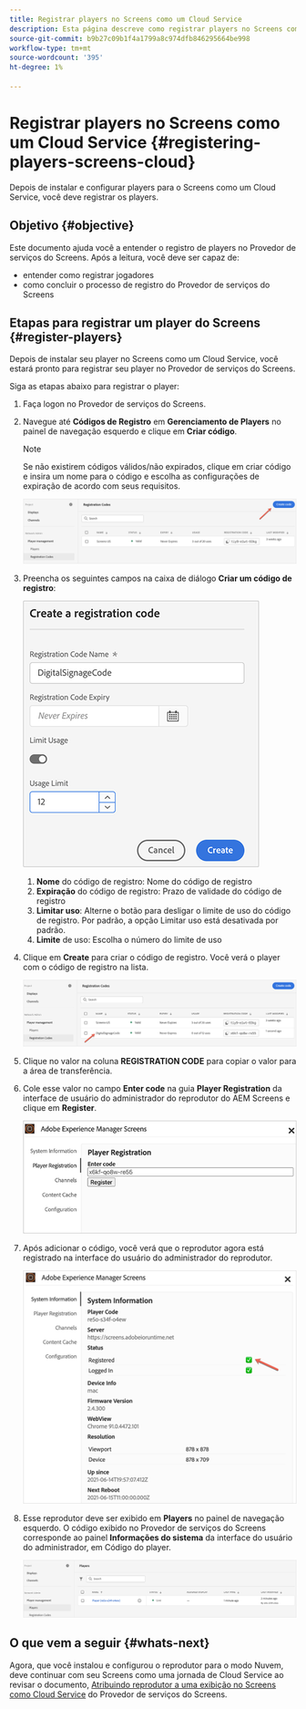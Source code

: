 ```yaml
---
title: Registrar players no Screens como um Cloud Service
description: Esta página descreve como registrar players no Screens como um Cloud Service.
source-git-commit: b9b27c09b1f4a1799a8c974dfb846295664be998
workflow-type: tm+mt
source-wordcount: '395'
ht-degree: 1%

---
```



# Registrar players no Screens como um Cloud Service {#registering-players-screens-cloud}

Depois de instalar e configurar players para o Screens como um Cloud Service, você deve registrar os players.

## Objetivo {#objective}

Este documento ajuda você a entender o registro de players no Provedor de serviços do Screens. Após a leitura, você deve ser capaz de:

* entender como registrar jogadores
* como concluir o processo de registro do Provedor de serviços do Screens

## Etapas para registrar um player do Screens {#register-players}

Depois de instalar seu player no Screens como um Cloud Service, você estará pronto para registrar seu player no Provedor de serviços do Screens.

Siga as etapas abaixo para registrar o player:

1. Faça logon no Provedor de serviços do Screens.

1. Navegue até **Códigos de Registro** em **Gerenciamento de Players** no painel de navegação esquerdo e clique em **Criar código**.

   >[!NOTE]
   >Se não existirem códigos válidos/não expirados, clique em criar código e insira um nome para o código e escolha as configurações de expiração de acordo com seus requisitos.

   ![imagem](/help/screens-cloud/assets/player/register-player1.png)

1. Preencha os seguintes campos na caixa de diálogo **Criar um código de registro**:

   ![imagem](/help/screens-cloud/assets/player/register-player2.png)

   1. **Nome** do código de registro: Nome do código de registro
   1. **Expiração** do código de registro: Prazo de validade do código de registro
   1. **Limitar uso**: Alterne o botão para desligar o limite de uso do código de registro. Por padrão, a opção Limitar uso está desativada por padrão.
   1. **Limite** de uso: Escolha o número do limite de uso

1. Clique em **Create** para criar o código de registro. Você verá o player com o código de registro na lista.

   ![imagem](/help/screens-cloud/assets/player/register-player3.png)

1. Clique no valor na coluna **REGISTRATION CODE** para copiar o valor para a área de transferência.

1. Cole esse valor no campo **Enter code** na guia **Player Registration** da interface de usuário do administrador do reprodutor do AEM Screens e clique em **Register**.

   ![imagem](/help/screens-cloud/assets/player/register-player4.png)


1. Após adicionar o código, você verá que o reprodutor agora está registrado na interface do usuário do administrador do reprodutor.

   ![imagem](/help/screens-cloud/assets/player/register-player5.png)

1. Esse reprodutor deve ser exibido em **Players** no painel de navegação esquerdo. O código exibido no Provedor de serviços do Screens corresponde ao painel **Informações do sistema** da interface do usuário do administrador, em Código do player.

   ![imagem](/help/screens-cloud/assets/player/register-player6.png)

## O que vem a seguir {#whats-next}

Agora, que você instalou e configurou o reprodutor para o modo Nuvem, deve continuar com seu Screens como uma jornada de Cloud Service ao revisar o documento, [Atribuindo reprodutor a uma exibição no Screens como Cloud Service](/help/screens-cloud/managing-players-registration/assigning-player-display.md) do Provedor de serviços do Screens.